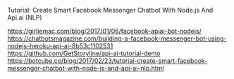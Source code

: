 Tutorial: Create Smart Facebook Messenger Chatbot With Node.js And Api.ai (NLP)

https://girliemac.com/blog/2017/01/06/facebook-apiai-bot-nodejs/
https://chatbotsmagazine.com/building-a-facebook-messenger-bot-using-nodejs-heroku-api-ai-8b53c1102531	
https://github.com/GetStoryline/api-ai-tutorial-demo
https://botcube.co/blog/2017/02/23/tutorial-create-smart-facebook-messenger-chatbot-with-node-js-and-api-ai-nlp.html
